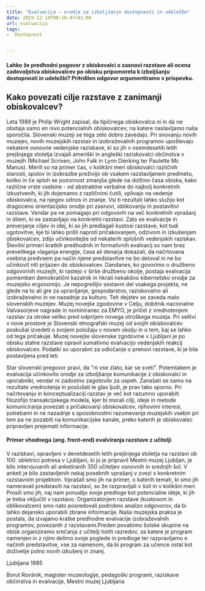 ```yaml
---
title: "Evalvacija – orodje za izboljšanje dostopnosti in udeležbe"
date: 2019-12-10T00:10:47+01:00
url: evalvacija
tags:
-  Dostopnost


---
```


#### Lahko že predhodni pogovor z obiskovalci o zasnovi razstave ali ocena zadovoljstva obiskovalcev po obisku pripomoreta k izboljšanju dostopnosti in udeležbi? Pritrdilen odgovor argumentiramo v prispevku. ####


## Kako povezati cilje razstave  z zanimanji obiskovalcev? ## 
Leta 1989 je  Philip  Wright zapisal, da tipičnega obiskovalca ni in da ne obstaja samo en nivo potencialnih obiskovalcev, na katere naslavljamo naša sporočila. Slovenski  muzeji se tega zelo dobro zavedajo. Pri snovanju novih muzejev, novih muzejskih razstav in izobraževalnih programov upoštevajo nekatere osnovne vedenjske raziskave, ki so jih v osemdesetih letih prejšnjega stoletja izvajali ameriški  in angleški raziskovalci občinstva v muzejih  (Michael Scriven,  John Falk in Lynn Dierking ter Paulette Mc Manus). Merili so na primer čas, v kolikšni meri obiskovalci različnih starosti, spolov in izobrazbe preživijo ob vsakem razstavljanem predmetu, koliko in če sploh se pozornost zmanjša glede na dolžino časa obiska, kako različne vrste vsebine - od abstraktne verbalne do najbolj konkretnih izkustvenih, ki jih dojemamo z različnimi čutili, vplivajo na vedenje obiskovalca, na njegov odnos in znanje.
Vsi ti   rezultati  lahko služijo kot dragoceno orientacijsko orodje pri zasnovi, oblikovanju in postavitivi razstave. Vendar pa ne pomagajo pri odgovorih na več konkretnih vprašanj in dilem, ki se zastavljajo na konkretni razstavi. Zato se evalvacije in preverjanje ciljev in idej, ki so jih predlagali kustosi razstave, kot tudi ugotovitve, kje bi lahko prišli naproti pričakovanjem, odzivom in izkušenjam obiskovalcev, zdijo učinkovitejše od nekaterih splošnih vedenjskih raziskav. Številni primeri kratkih predhodnih in formativnih evalvacij so nam brez prevelikega vlaganja energije, časa ali denarja dokazali, da načrtovana vsebina predvsem pa način njene predstavitve ne bo deloval in  ne bo učinkovit niti prijazen do obiskovalcev. Dandanes, ko govorimo o družbeno odgovornih muzejih, ki rastejo v širše družbeno okolje, postaja evalvacija pomemben demokratični kazalnik in hkrati nekakšno kibernetsko orodje za muzejsko ergonomijo. Je nepogrešljiv sestavni del vsakega projekta, ne glede na to ali gre za upravljanje,  gospodarstvo,  raziskovalno ali izobraževalno in ne nazadnje za  kulturo. Teh dejstev se zaveda malo slovenskih muzejev. Muzej novejše zgodovine v Celju, dobitnik nacionalne Valvasorjeve nagrade in nominiranec za EMYO, je pričel z vrednotenjem razstav za otroke veliko pred odprtjem novega otroškega muzeja. Pri selitvi v nove prostore je Slovenski etnografski muzej od svojih obiskovalcev poskušal izvedeti o svojem položaju v novem okolju in o tem, kaj se lahko od tega pričakuje. Muzej novejše slovenske zgodovine v Ljubljani  je po obisku stalne razstave opravil sumativno evalvacijo vedenjskih reakcij obiskovalcev. Podatki so uporabni za odločanje o prenovi razstave, ki je bila postavljena pred  leti.  

Star slovenski  pregovor pravi, da "ni vse zlato,  kar se sveti". Potemtakem je evalvacija učinkovito       orodje za izboljšanje komunikacije z obiskovalci in uporabniki, vendar ni zadostno zagotovilo za uspeh.  Zanašati se samo na rezultate vrednotenja in poslušati le glas ljudi, je prav tako sporno. Pri  načrtovanju in konceptualizaciji  razstav je več kot razumno uporabiti filozofijo transakcijskega modela, kjer bi morali cilji, ideje in metode komuniciranja povezati s pričakovanji obiskovalcev, njihovimi interesi, potrebami in ne nazadnje s sposobnostmi razumevanja muzejskih vsebin pri tem pa ne pozabiti na komunikacijske kanale, preko katerih je obiskovalec pripravljen prejemati informacije.  
 

#### Primer vhodnega (ang. front-end) evalviranja razstave z učitelji ####
V  raziskavi, opravljeni v devetdesetih letih prejšnjega stoletja na razstavi ob 100. obletnici potresa v Ljubljani, ki jo je pripravil Mestni muzej Ljubljan, je bilo intervjuvanih ali anketiranih 350  učiteljev osnovnih  in srednjih šol.  V anketi je bilo zastavljenih nekaj posebnih vprašanj v zvezi s konkretnim razstavnim projektom.  Vprašali smo jih na primer, o katerih temah, ki smo jih nameravali predstaviti na razstavi, so že razpravljali v šoli in v kolikšni meri.  Prosili smo  jih, naj nam ponudijo svoje predloge kot potencialne ideje, ki jih je treba vključiti v razstavo. Organizatorjem razstave (kustosom in oblikovalcem) smo nato posredovali podrobno analizo  odgovorov, da bi lahko dejansko uporabili zbrane informacije. Naša  muzejska praksa je postala, da izvajamo kratke predhodne evalvacije izobraževalnih programov,   povezanih z  razstavami.Preden povabimo šolske skupine na obisk organiziramo srečanja z učitelji tistih razredov, za katere je program namenjen in z njimi delimo svoje poglede in predloge ter razpravljamo o načinih predstavitve, vse za namenom, da bi  program za učence ostal kot doživetje polno novih izkušenj in znanj.

Ljubljana 1995

Borut Rovšnik, magister muzeologije,
pedagoški programi, raziskave občinstva in evalvacije,
Mestni muzej Ljubljana


